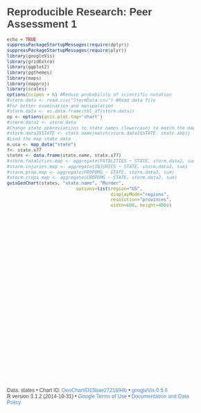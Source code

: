 # Reproducible Research: Peer Assessment 1

```r
echo = TRUE
suppressPackageStartupMessages(require(dplyr))
suppressPackageStartupMessages(require(plyr))
library(googleVis)
library(gridExtra)
library(ggplot2)
library(ggthemes)
library(maps)
library(mapproj)
library(scales)
options(scipen = 6) #Reduce probability of scientific notation
#storm.data <- read.csv("StormData.csv") #Read data file
#For better examination and manipulation
#storm.data <- as.data.frame(tbl_df(storm.data))
op <- options(gvis.plot.tag='chart')
#storm.data2 <- storm.data
#Change state abbreviations to state names (lowercase) to match the map data
#storm.data2$STATE <- state.name[match(storm.data2$STATE, state.abb)]
#Load the map state data
m.usa <- map_data("state")
f<- state.x77
states <- data.frame(state.name, state.x77)
#storm.fatalities.map <- aggregate(FATALITIES ~ STATE, storm.data2, sum)
#storm.injuries.map <- aggregate(INJURIES ~ STATE, storm.data2, sum)
#storm.prop.map <- aggregate(PROPDMG ~ STATE, storm.data2, sum)
#storm.crops.map <- aggregate(CROPDMG ~ STATE, storm.data2, sum)
gvisGeoChart(states, "state.name", "Murder",
                          options=list(region="US", 
                                       displayMode="regions", 
                                       resolution="provinces",
                                       width=600, height=400))
```

<!DOCTYPE html PUBLIC "-//W3C//DTD XHTML 1.0 Strict//EN"
  "http://www.w3.org/TR/xhtml1/DTD/xhtml1-strict.dtd">
<html xmlns="http://www.w3.org/1999/xhtml">
<head>
<title>GeoChartID15bae2721694b</title>
<meta http-equiv="content-type" content="text/html;charset=utf-8" />
<style type="text/css">
body {
  color: #444444;
  font-family: Arial,Helvetica,sans-serif;
  font-size: 75%;
  }
  a {
  color: #4D87C7;
  text-decoration: none;
}
</style>
</head>
<body>
 <!-- GeoChart generated in R 3.1.2 by googleVis 0.5.6 package -->
<!-- Tue Mar 17 09:42:59 2015 -->


<!-- jsHeader -->
<script type="text/javascript">
 
// jsData 
function gvisDataGeoChartID15bae2721694b () {
var data = new google.visualization.DataTable();
var datajson =
[
 [
 "Alabama",
15.1 
],
[
 "Alaska",
11.3 
],
[
 "Arizona",
7.8 
],
[
 "Arkansas",
10.1 
],
[
 "California",
10.3 
],
[
 "Colorado",
6.8 
],
[
 "Connecticut",
3.1 
],
[
 "Delaware",
6.2 
],
[
 "Florida",
10.7 
],
[
 "Georgia",
13.9 
],
[
 "Hawaii",
6.2 
],
[
 "Idaho",
5.3 
],
[
 "Illinois",
10.3 
],
[
 "Indiana",
7.1 
],
[
 "Iowa",
2.3 
],
[
 "Kansas",
4.5 
],
[
 "Kentucky",
10.6 
],
[
 "Louisiana",
13.2 
],
[
 "Maine",
2.7 
],
[
 "Maryland",
8.5 
],
[
 "Massachusetts",
3.3 
],
[
 "Michigan",
11.1 
],
[
 "Minnesota",
2.3 
],
[
 "Mississippi",
12.5 
],
[
 "Missouri",
9.3 
],
[
 "Montana",
5 
],
[
 "Nebraska",
2.9 
],
[
 "Nevada",
11.5 
],
[
 "New Hampshire",
3.3 
],
[
 "New Jersey",
5.2 
],
[
 "New Mexico",
9.7 
],
[
 "New York",
10.9 
],
[
 "North Carolina",
11.1 
],
[
 "North Dakota",
1.4 
],
[
 "Ohio",
7.4 
],
[
 "Oklahoma",
6.4 
],
[
 "Oregon",
4.2 
],
[
 "Pennsylvania",
6.1 
],
[
 "Rhode Island",
2.4 
],
[
 "South Carolina",
11.6 
],
[
 "South Dakota",
1.7 
],
[
 "Tennessee",
11 
],
[
 "Texas",
12.2 
],
[
 "Utah",
4.5 
],
[
 "Vermont",
5.5 
],
[
 "Virginia",
9.5 
],
[
 "Washington",
4.3 
],
[
 "West Virginia",
6.7 
],
[
 "Wisconsin",
3 
],
[
 "Wyoming",
6.9 
] 
];
data.addColumn('string','state.name');
data.addColumn('number','Murder');
data.addRows(datajson);
return(data);
}
 
// jsDrawChart
function drawChartGeoChartID15bae2721694b() {
var data = gvisDataGeoChartID15bae2721694b();
var options = {};
options["width"] =    600;
options["height"] =    400;
options["region"] = "US";
options["displayMode"] = "regions";
options["resolution"] = "provinces";

    var chart = new google.visualization.GeoChart(
    document.getElementById('GeoChartID15bae2721694b')
    );
    chart.draw(data,options);
    

}
  
 
// jsDisplayChart
(function() {
var pkgs = window.__gvisPackages = window.__gvisPackages || [];
var callbacks = window.__gvisCallbacks = window.__gvisCallbacks || [];
var chartid = "geochart";
  
// Manually see if chartid is in pkgs (not all browsers support Array.indexOf)
var i, newPackage = true;
for (i = 0; newPackage && i < pkgs.length; i++) {
if (pkgs[i] === chartid)
newPackage = false;
}
if (newPackage)
  pkgs.push(chartid);
  
// Add the drawChart function to the global list of callbacks
callbacks.push(drawChartGeoChartID15bae2721694b);
})();
function displayChartGeoChartID15bae2721694b() {
  var pkgs = window.__gvisPackages = window.__gvisPackages || [];
  var callbacks = window.__gvisCallbacks = window.__gvisCallbacks || [];
  window.clearTimeout(window.__gvisLoad);
  // The timeout is set to 100 because otherwise the container div we are
  // targeting might not be part of the document yet
  window.__gvisLoad = setTimeout(function() {
  var pkgCount = pkgs.length;
  google.load("visualization", "1", { packages:pkgs, callback: function() {
  if (pkgCount != pkgs.length) {
  // Race condition where another setTimeout call snuck in after us; if
  // that call added a package, we must not shift its callback
  return;
}
while (callbacks.length > 0)
callbacks.shift()();
} });
}, 100);
}
 
// jsFooter
</script>
 
<!-- jsChart -->  
<script type="text/javascript" src="https://www.google.com/jsapi?callback=displayChartGeoChartID15bae2721694b"></script>
 
<!-- divChart -->
  
<div id="GeoChartID15bae2721694b" 
  style="width: 600; height: 400;">
</div>
 <div><span>Data: states &#8226; Chart ID: <a href="Chart_GeoChartID15bae2721694b.html">GeoChartID15bae2721694b</a> &#8226; <a href="https://github.com/mages/googleVis">googleVis-0.5.6</a></span><br /> 
<!-- htmlFooter -->
<span> 
  R version 3.1.2 (2014-10-31) 
  &#8226; <a href="https://developers.google.com/terms/">Google Terms of Use</a> &#8226; <a href="https://google-developers.appspot.com/chart/interactive/docs/gallery/geochart">Documentation and Data Policy</a>
</span></div>
</body>
</html>
